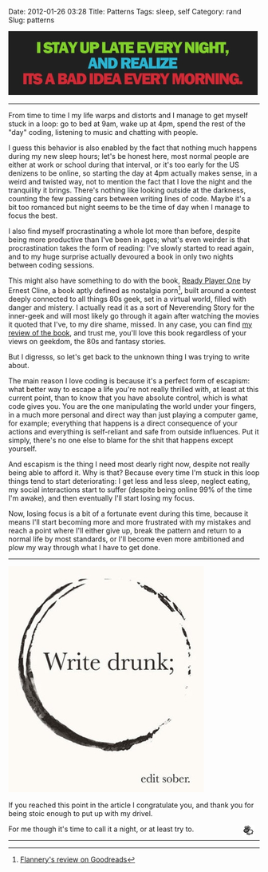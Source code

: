 Date: 2012-01-26 03:28
Title: Patterns
Tags: sleep, self
Category: rand
Slug: patterns

![No sleep & regrets](/images/sleep_late.jpg)

***

From time to time I my life warps and distorts and I manage to get myself stuck in a loop: go to bed at 9am, wake up at 4pm, spend the rest of the "day" coding, listening to music and chatting with people.

I guess this behavior is also enabled by the fact that nothing much happens during my new sleep hours; let's be honest here, most normal people are either at work or school during that interval, or it's too early for the US denizens to be online, so starting the day at 4pm actually makes sense, in a weird and twisted way, not to mention the fact that I love the night and the tranquility it brings. There's nothing like looking outside at the darkness, counting the few passing cars between writing lines of code. Maybe it's a bit too romanced but night seems to be the time of day when I manage to focus the best.

I also find myself procrastinating a whole lot more than before, despite being more productive than I've been in ages; what's even weirder is that procrastination takes the form of reading: I've slowly started to read again, and to my huge surprise actually devoured a book in only two nights between coding sessions.

This might also have something to do with the book, [Ready Player One](http://www.amazon.co.uk/dp/1846059372) by Ernest Cline, a book aptly defined as nostalgia porn[^1], built around a contest deeply connected to all things 80s geek, set in a virtual world, filled with danger and mistery. I actually read it as a sort of Neverending Story for the inner-geek and will most likely go through it again after watching the movies it quoted that I've, to my dire shame, missed. In any case, you can find [my review of the book](http://www.goodreads.com/review/show/264852855), and trust me, you'll love this book regardless of your views on geekdom, the 80s and fantasy stories.

But I digresss, so let's get back to the unknown thing I was trying to write about.

The main reason I love coding is because it's a perfect form of escapism: what better way to escape a life you're not really thrilled with, at least at this current point, than to know that you have absolute control, which is what code gives you. You are the one manipulating the world under your fingers, in a much more personal and direct way than just playing a computer game, for example; everything that happens is a direct consequence of your actions and everything is self-reliant and safe from outside influences. Put it simply, there's no one else to blame for the shit that happens except yourself.

And escapism is the thing I need most dearly right now, despite not really being able to afford it. Why is that? Because every time I'm stuck in this loop things tend to start deteriorating: I get less and less sleep, neglect eating, my social interactions start to suffer (despite being online 99% of the time I'm awake), and then eventually I'll start losing my focus.

Now, losing focus is a bit of a fortunate event during this time, because it means I'll start becoming more and more frustrated with my mistakes and reach a point where I'll either give up, break the pattern and return to a normal life by most standards, or I'll become even more ambitioned and plow my way through what I have to get done.

***

![Write drunk; edit sober - Ernest Hemmingway](/images/write_edit.jpg)

If you reached this point in the article I congratulate you, and thank you for being stoic enough to put up with my drivel.

For me though it's time to call it a night, or at least try to. <img style="float:right; padding-right:10px" src="/images/baah.gif" />

***

[^1]: [Flannery's review on Goodreads](http://www.goodreads.com/review/show/173171387)